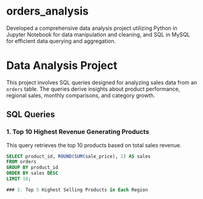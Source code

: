 # orders_analysis
Developed a comprehensive data analysis project utilizing Python in Jupyter Notebook for data manipulation and cleaning, and SQL in MySQL for efficient data querying and aggregation.
# Data Analysis Project

This project involves SQL queries designed for analyzing sales data from an `orders` table. The queries derive insights about product performance, regional sales, monthly comparisons, and category growth.

## SQL Queries

### 1. Top 10 Highest Revenue Generating Products

This query retrieves the top 10 products based on total sales revenue.

```sql
SELECT product_id, ROUND(SUM(sale_price), 2) AS sales
FROM orders
GROUP BY product_id
ORDER BY sales DESC
LIMIT 10;

### 2. Top 5 Highest Selling Products in Each Region
